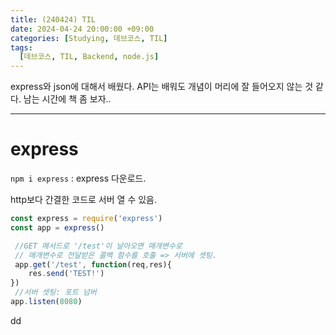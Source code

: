 ```yaml
---
title: (240424) TIL
date: 2024-04-24 20:00:00 +09:00
categories: [Studying, 데브코스, TIL]
tags: 
  [데브코스, TIL, Backend, node.js]
---
```


express와 json에 대해서 배웠다. API는 배워도 개념이 머리에 잘 들어오지 않는 것 같다. 남는 시간에 책 좀 보자..

---

express
===
`npm i express` : express 다운로드.

http보다 간결한 코드로 서버 열 수 있음.

```jsx
const express = require('express')
const app = express()

 //GET 메서드로 '/test'이 날아오면 매개변수로
 // 매개변수로 전달받은 콜백 함수를 호출 => 서버에 셋팅.
 app.get('/test', function(req,res){
    res.send('TEST!')
})
 //서버 셋팅: 포트 넘버
app.listen(8080)
```

dd